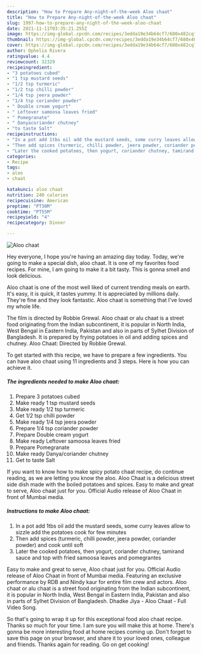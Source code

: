 ```yaml
---
description: "How to Prepare Any-night-of-the-week Aloo chaat"
title: "How to Prepare Any-night-of-the-week Aloo chaat"
slug: 1997-how-to-prepare-any-night-of-the-week-aloo-chaat
date: 2021-11-11T03:35:21.255Z
image: https://img-global.cpcdn.com/recipes/3edda19e34b64cf7/680x482cq70/aloo-chaat-recipe-main-photo.jpg
thumbnail: https://img-global.cpcdn.com/recipes/3edda19e34b64cf7/680x482cq70/aloo-chaat-recipe-main-photo.jpg
cover: https://img-global.cpcdn.com/recipes/3edda19e34b64cf7/680x482cq70/aloo-chaat-recipe-main-photo.jpg
author: Ophelia Rivera
ratingvalue: 4.4
reviewcount: 32329
recipeingredient:
- "3 potatoes cubed"
- "1 tsp mustard seeds"
- "1/2 tsp turmeric"
- "1/2 tsp chilli powder"
- "1/4 tsp jeera powder"
- "1/4 tsp coriander powder"
- " Double cream yogurt"
- " Leftover samoosa leaves fried"
- " Pomegranate"
- " Danyacoriander chutney"
- "to taste Salt"
recipeinstructions:
- "In a pot add 1tbs oil add the mustard seeds, some curry leaves allow to sizzle add the potatoes cook for few minutes"
- "Then add spices (turmeric, chilli powder, jeera powder, coriander powder) and cook until soft"
- "Later the cooked potatoes, then yogurt, coriander chutney, tamirand sauce and top with fried samoosa leaves and pomegrantes"
categories:
- Recipe
tags:
- aloo
- chaat

katakunci: aloo chaat 
nutrition: 240 calories
recipecuisine: American
preptime: "PT30M"
cooktime: "PT55M"
recipeyield: "4"
recipecategory: Dinner

---
```



![Aloo chaat](https://img-global.cpcdn.com/recipes/3edda19e34b64cf7/680x482cq70/aloo-chaat-recipe-main-photo.jpg)

Hey everyone, I hope you're having an amazing day today. Today, we're going to make a special dish, aloo chaat. It is one of my favorites food recipes. For mine, I am going to make it a bit tasty. This is gonna smell and look delicious.

Aloo chaat is one of the most well liked of current trending meals on earth. It's easy, it is quick, it tastes yummy. It is appreciated by millions daily. They're fine and they look fantastic. Aloo chaat is something that I've loved my whole life.

The film is directed by Robbie Grewal. Aloo chaat or alu chaat is a street food originating from the Indian subcontinent, it is popular in North India, West Bengal in Eastern India, Pakistan and also in parts of Sylhet Division of Bangladesh. It is prepared by frying potatoes in oil and adding spices and chutney. Aloo Chaat: Directed by Robbie Grewal.


To get started with this recipe, we have to prepare a few ingredients. You can have aloo chaat using 11 ingredients and 3 steps. Here is how you can achieve it.

<!--inarticleads1-->

##### The ingredients needed to make Aloo chaat:

1. Prepare 3 potatoes cubed
1. Make ready 1 tsp mustard seeds
1. Make ready 1/2 tsp turmeric
1. Get 1/2 tsp chilli powder
1. Make ready 1/4 tsp jeera powder
1. Prepare 1/4 tsp coriander powder
1. Prepare  Double cream yogurt
1. Make ready  Leftover samoosa leaves fried
1. Prepare  Pomegranate
1. Make ready  Danya/coriander chutney
1. Get to taste Salt


If you want to know how to make spicy potato chaat recipe, do continue reading, as we are letting you know the aloo. Aloo Chaat is a delicious street side dish made with the boiled potatoes and spices. Easy to make and great to serve, Aloo chaat just for you. Official Audio release of Aloo Chaat in front of Mumbai media. 

<!--inarticleads2-->

##### Instructions to make Aloo chaat:

1. In a pot add 1tbs oil add the mustard seeds, some curry leaves allow to sizzle add the potatoes cook for few minutes
1. Then add spices (turmeric, chilli powder, jeera powder, coriander powder) and cook until soft
1. Later the cooked potatoes, then yogurt, coriander chutney, tamirand sauce and top with fried samoosa leaves and pomegrantes


Easy to make and great to serve, Aloo chaat just for you. Official Audio release of Aloo Chaat in front of Mumbai media. Featuring an exclusive performance by RDB and Nindy kaur for entire film crew and actors. Aloo chaat or alu chaat is a street food originating from the Indian subcontinent, it is popular in North India, West Bengal in Eastern India, Pakistan and also in parts of Sylhet Division of Bangladesh. Dhadke Jiya - Aloo Chaat - Full Video Song. 

So that's going to wrap it up for this exceptional food aloo chaat recipe. Thanks so much for your time. I am sure you will make this at home. There's gonna be more interesting food at home recipes coming up. Don't forget to save this page on your browser, and share it to your loved ones, colleague and friends. Thanks again for reading. Go on get cooking!
